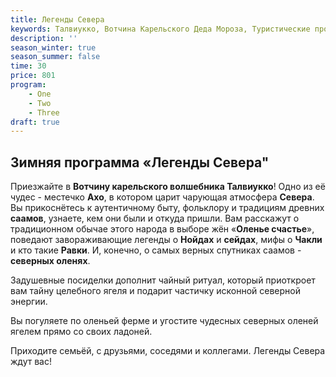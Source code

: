 ```yaml
---
title: Легенды Севера
keywords: Талвиукко, Вотчина Карельского Деда Мороза, Туристические программы и туры, Активный отдых, Отдых в Карелии
description: ''
season_winter: true
season_summer: false
time: 30
price: 801
program:
    - One
    - Two
    - Three
draft: true
---
```


## Зимняя программа «Легенды Севера"

Приезжайте в **Вотчину карельского волшебника Талвиукко**! Одно из её чудес - местечко **Ахо**, в котором царит чарующая атмосфера **Севера**. Вы прикоснётесь к аутентичному быту, фольклору и традициям древних **саамов**, узнаете, кем они были и откуда пришли. Вам расскажут о традиционном обычае этого народа в выборе жён «**Оленье счастье**», поведают завораживающие легенды о **Нойдах** и **сейдах**, мифы о **Чакли** и кто такие **Равки**. И, конечно, о самых верных спутниках саамов - **северных оленях**.

Задушевные посиделки дополнит чайный ритуал, который приоткроет
вам тайну целебного ягеля и подарит частичку исконной северной энергии.

Вы погуляете по оленьей ферме и угостите чудесных северных оленей
ягелем прямо со своих ладоней.

Приходите семьёй, с друзьями, соседями и коллегами.
Легенды Севера ждут вас!